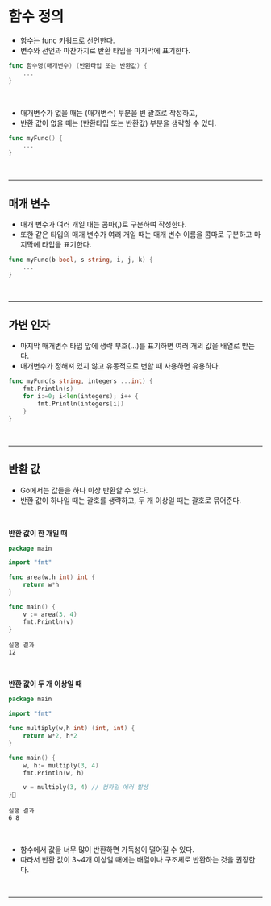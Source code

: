 # **함수 정의**
- 함수는 func 키워드로 선언한다.
- 변수와 선언과 마찬가지로 반환 타입을 마지막에 표기한다.
~~~go
func 함수명(매개변수) (반환타입 또는 반환값) {
    ...
}
~~~

<br>

- 매개변수가 없을 때는 (매개변수) 부분을 빈 괄호로 작성하고,
- 반환 값이 없을 때는 (반환타입 또는 반환값) 부분을 생략할 수 있다.
~~~go
func myFunc() {
    ...
}
~~~

<br>

---
## **매개 변수**
- 매개 변수가 여러 개일 대는 콤마(,)로 구분하여 작성한다.
- 또한 같은 타입의 매개 변수가 여러 개일 때는 매개 변수 이름을 콤마로 구분하고 마지막에 타입을 표기한다.
~~~go
func myFunc(b bool, s string, i, j, k) {
    ...
}
~~~

<br>

---
## **가변 인자**
- 마지막 매개변수 타입 앞에 생략 부호(...)를 표기하면 여러 개의 값을 배열로 받는다.
- 매개변수가 정해져 있지 않고 유동적으로 변할 때 사용하면 유용하다.
~~~go
func myFunc(s string, integers ...int) {
    fmt.Println(s)
    for i:=0; i<len(integers); i++ {
        fmt.Println(integers[i])
    }
}
~~~

<br>

---
## **반환 값**
- Go에서는 값들을 하나 이상 반환할 수 있다.
- 반환 값이 하나일 때는 괄호를 생략하고, 두 개 이상일 때는 괄호로 묶어준다.  
<br>

**반환 값이 한 개일 때**
~~~go
package main

import "fmt"

func area(w,h int) int {
    return w*h
}

func main() {
    v := area(3, 4)
    fmt.Println(v)
}
~~~
~~~
실행 결과
12
~~~
<br>

**반환 값이 두 개 이상일 때**
~~~go
package main

import "fmt"

func multiply(w,h int) (int, int) {
    return w*2, h*2
}

func main() {
    w, h:= multiply(3, 4)
    fmt.Println(w, h)

    v = multiply(3, 4) // 컴파일 에러 발생
}
~~~
~~~
실행 결과
6 8
~~~

<br>

- 함수에서 값을 너무 많이 반환하면 가독성이 떨어질 수 있다.
- 따라서 반환 값이 3~4개 이상일 때에는 배열이나 구조체로 반환하는 것을 권장한다.
<br>

---
## 